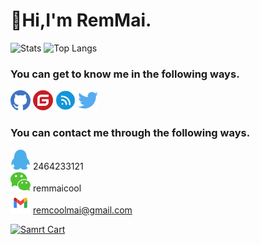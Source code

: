 
# 🥤Hi,I'm RemMai.  

![Stats](https://github-readme-stats.vercel.app/api?username=remmai)
![Top Langs](https://github-readme-stats.vercel.app/api/top-langs/?username=remmai&hide=javascript,css)


### You can get to know me in the following ways.
[![Github](./assets/github.png)](https://www.github.com/remmai) 
[![Gitee](./assets/gitee.png)](https://gitee.com/remmai)
[![Cnblogs](./assets/cnblogs.png)](https://www.cnblogs.com/remmai)
[![Twitter](./assets/twitter.png)](https://twitter.com/remmai7)

### You can contact me through the following ways.
![QQ](./assets/qq.png) 2464233121 <br>
![WeChat](./assets/wechat.png) remmaicool <br>
![Gmail](./assets/gmail.png) remcoolmai@gmail.com <br>
  
  
[![Samrt Cart](https://github-readme-stats.vercel.app/api/pin/?username=remmai&repo=smartcat)](https://github.com/remmai/smartcat)
